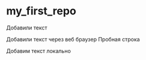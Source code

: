 ﻿# my_first_repo

Добавили текст

Добавили текст через  веб браузер
Пробная строка

Добавим текст локально
